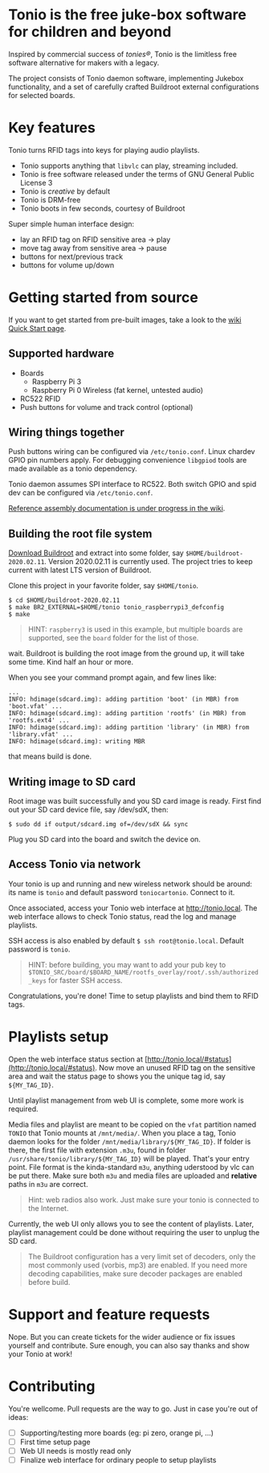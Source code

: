 Tonio is the free juke-box software for children and beyond
===========================================================

Inspired by commercial success of _tonies®_, Tonio is the limitless free software alternative for makers with a legacy.

The project consists of Tonio daemon software, implementing Jukebox functionality, and a set of carefully crafted Buildroot external configurations for selected boards.


Key features
============

Tonio turns RFID tags into keys for playing audio playlists.

- Tonio supports anything that `libvlc` can play, streaming included.
- Tonio is free software released under the terms of GNU General Public License 3
- Tonio is _creative_ by default
- Tonio is DRM-free
- Tonio boots in few seconds, courtesy of Buildroot

Super simple human interface design:

- lay an RFID tag on RFID sensitive area -> play
- move tag away from sensitive area -> pause
- buttons for next/previous track
- buttons for volume up/down

Getting started from source
===========================

If you want to get started from pre-built images, take a look to the [wiki Quick Start page](https://github.com/comick/tonio/wiki/Quick-Start).

Supported hardware
------------------

- Boards
  - Raspberry Pi 3
  - Raspberry Pi 0 Wireless (fat kernel, untested audio)
- RC522 RFID
- Push buttons for volume and track control (optional)


Wiring things together
----------------------

Push buttons wiring can be configured via `/etc/tonio.conf`. Linux chardev GPIO pin numbers apply. For debugging convenience `libgpiod` tools are made available as a tonio dependency.

Tonio daemon assumes SPI interface to RC522. Both switch GPIO and spid dev can be configured via `/etc/tonio.conf`.

[Reference assembly documentation is under progress in the wiki](https://github.com/comick/tonio/wiki/Reference-Assembly).


Building the root file system
-----------------------------

[Download Buildroot](https://buildroot.org/download.html) and extract into some folder, say `$HOME/buildroot-2020.02.11`.
Version 2020.02.11 is currently used. The project tries to keep current with latest LTS version of Buildroot.

Clone this project in your favorite folder, say `$HOME/tonio`.

```
$ cd $HOME/buildroot-2020.02.11
$ make BR2_EXTERNAL=$HOME/tonio tonio_raspberrypi3_defconfig
$ make
```

> HINT: `raspberry3` is used in this example, but multiple boards are supported, see the `board` folder for the list of those.

wait. Buildroot is building the root image from the ground up, it will take some time. Kind half an hour or more.

When you see your command prompt again, and few lines like:

```
...
INFO: hdimage(sdcard.img): adding partition 'boot' (in MBR) from 'boot.vfat' ...
INFO: hdimage(sdcard.img): adding partition 'rootfs' (in MBR) from 'rootfs.ext4' ...
INFO: hdimage(sdcard.img): adding partition 'library' (in MBR) from 'library.vfat' ...
INFO: hdimage(sdcard.img): writing MBR
```

that means build is done.

Writing image to SD card
------------------------

Root image was built successfully and you SD card image is ready.
First find out your SD card device file, say /dev/sdX, then:

```$ sudo dd if output/sdcard.img of=/dev/sdX && sync```

Plug you SD card into the board and switch the device on.

Access Tonio via network
------------------------

Your tonio is up and running and new wireless network should be around: its name is `tonio` and default password `toniocartonio`. Connect to it.

Once associated, access your Tonio web interface at http://tonio.local.
The web interface allows to check Tonio status, read the log and manage playlists.

SSH access is also enabled by default `$ ssh root@tonio.local`. Default password is `tonio`.

> HINT: before building, you may want to add your pub key to `$TONIO_SRC/board/$BOARD_NAME/rootfs_overlay/root/.ssh/authorized_keys` for faster SSH access.

Congratulations, you're done! Time to setup playlists and bind them to RFID tags.


Playlists setup
===============

Open the web interface status section at [http://tonio.local/#status](http://tonio.local/#status).
Now move an unused RFID tag on the sensitive area and wait the status page to shows you the unique tag id, say `${MY_TAG_ID}`.

Until playlist management from web UI is complete, some more work is required.

Media files and playlist are meant to be copied on the `vfat` partition named `TONIO` that Tonio mounts at `/mnt/media/`.
When you place a tag, Tonio daemon looks for the folder `/mnt/media/library/${MY_TAG_ID}`.
If folder is there, the first file with extension `.m3u`, found in folder `/usr/share/tonio/library/${MY_TAG_ID}` will be played. That's your entry point.
File format is the kinda-standard `m3u`, anything uderstood by vlc can be put there. Make sure both `m3u` and media files are uploaded and __relative__ paths in `m3u` are correct.

> Hint: web radios also work. Just make sure your tonio is connected to the Internet.

Currently, the web UI only allows you to see the content of playlists. Later, playlist management could be done without requiring the user to unplug the SD card.

> The Buildroot configuration has a very limit set of decoders, only the most commonly used (vorbis, mp3) are enabled.
> If you need more decoding capabilities, make sure decoder packages are enabled before build.


Support and feature requests
============================

Nope. But you can create tickets for the wider audience or fix issues yourself and contribute.
Sure enough, you can also say thanks and show your Tonio at work!


Contributing
============

You're wellcome. Pull requests are the way to go.
Just in case you're out of ideas:

- [ ] Supporting/testing more boards (eg: pi zero, orange pi, ...)
- [ ] First time setup page
- [ ] Web UI needs is mostly read only
- [ ] Finalize web interface for ordinary people to setup playlists
